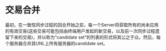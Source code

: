 # 交易合并

最初，在一致性同步过程的回合开始之前，每一个Server将获取所有的尚未应用的有效交易(这些交易可能包括由终端用户发起的新交易，以及前一次同步过程遗留下来的交易)，并以称为“candidate set”的列表的形式将其公之于众。然后，每个服务器合并其UNL上所有服务器的candidate set。